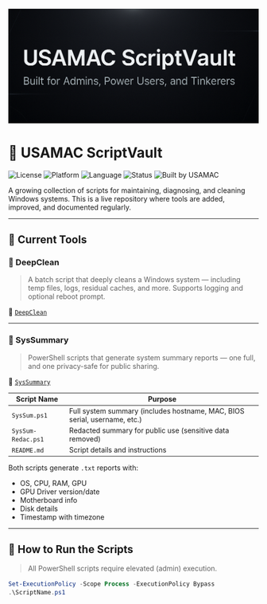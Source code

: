 ![USAMAC ScriptVault Banner](./assets/banner2.png)
# 🧰 USAMAC ScriptVault

![License](https://img.shields.io/badge/license-MIT-green)
![Platform](https://img.shields.io/badge/platform-Windows-blue)
![Language](https://img.shields.io/badge/language-PowerShell%20%7C%20Batch-blue)
![Status](https://img.shields.io/badge/status-Active-brightgreen)
![Built by USAMAC](https://img.shields.io/badge/Built%20by-USAMAC-black)

A growing collection of scripts for maintaining, diagnosing, and cleaning Windows systems. This is a live repository where tools are added, improved, and documented regularly.

---

## 📁 Current Tools

### 🧹 DeepClean
> A batch script that deeply cleans a Windows system — including temp files, logs, residual caches, and more. Supports logging and optional reboot prompt.

📂 [`DeepClean`](./DeepClean)

---

### 🔎 SysSummary
> PowerShell scripts that generate system summary reports — one full, and one privacy-safe for public sharing.

📂 [`SysSummary`](./SysSummary)

| Script Name           | Purpose                                  |
|-----------------------|------------------------------------------|
| `SysSum.ps1`          | Full system summary (includes hostname, MAC, BIOS serial, username, etc.) |
| `SysSum-Redac.ps1`    | Redacted summary for public use (sensitive data removed) |
| `README.md`           | Script details and instructions |

Both scripts generate `.txt` reports with:
- OS, CPU, RAM, GPU
- GPU Driver version/date
- Motherboard info
- Disk details
- Timestamp with timezone

---

## 🚀 How to Run the Scripts

> All PowerShell scripts require elevated (admin) execution.

```powershell
Set-ExecutionPolicy -Scope Process -ExecutionPolicy Bypass
.\ScriptName.ps1
